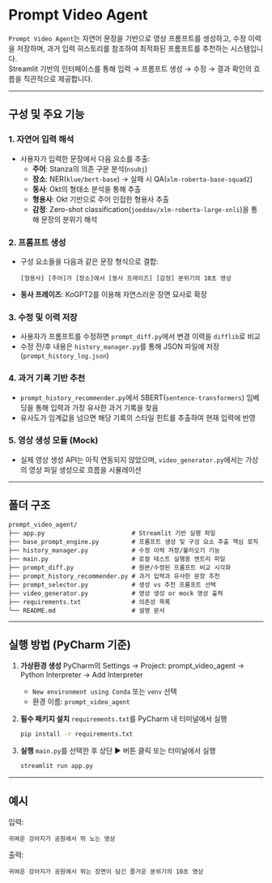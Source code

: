 # Prompt Video Agent

`Prompt Video Agent`는 자연어 문장을 기반으로 영상 프롬프트를 생성하고, 수정 이력을 저장하며, 과거 입력 히스토리를 참조하여 최적화된 프롬프트를 추천하는 시스템입니다.  
Streamlit 기반의 인터페이스를 통해 입력 → 프롬프트 생성 → 수정 → 결과 확인의 흐름을 직관적으로 제공합니다.

---

## 구성 및 주요 기능

### 1. 자연어 입력 해석
- 사용자가 입력한 문장에서 다음 요소를 추출:
  - **주어**: Stanza의 의존 구문 분석(`nsubj`)
  - **장소**: NER(`klue/bert-base`) → 실패 시 QA(`xlm-roberta-base-squad2`)
  - **동사**: Okt의 형태소 분석을 통해 추출
  - **형용사**: Okt 기반으로 주어 인접한 형용사 추출
  - **감정**: Zero-shot classification(`joeddav/xlm-roberta-large-xnli`)을 통해 문장의 분위기 해석

### 2. 프롬프트 생성
- 구성 요소들을 다음과 같은 문장 형식으로 결합:
  ```
  [형용사] [주어]가 [장소]에서 [동사 프레이즈] [감정] 분위기의 10초 영상
  ```
- **동사 프레이즈**: KoGPT2를 이용해 자연스러운 장면 묘사로 확장

### 3. 수정 및 이력 저장
- 사용자가 프롬프트를 수정하면 `prompt_diff.py`에서 변경 이력을 `difflib`로 비교
- 수정 전/후 내용은 `history_manager.py`를 통해 JSON 파일에 저장 (`prompt_history_log.json`)

### 4. 과거 기록 기반 추천
- `prompt_history_recommender.py`에서 SBERT(`sentence-transformers`) 임베딩을 통해 입력과 가장 유사한 과거 기록을 찾음
- 유사도가 임계값을 넘으면 해당 기록의 스타일 힌트를 추출하여 현재 입력에 반영

### 5. 영상 생성 모듈 (Mock)
- 실제 영상 생성 API는 아직 연동되지 않았으며, `video_generator.py`에서는 가상의 영상 파일 생성으로 흐름을 시뮬레이션

---

## 폴더 구조

```
prompt_video_agent/
├── app.py                        # Streamlit 기반 실행 파일
├── base_prompt_engine.py         # 프롬프트 생성 및 구성 요소 추출 핵심 로직
├── history_manager.py            # 수정 이력 저장/불러오기 기능
├── main.py                       # 로컬 테스트 실행용 엔트리 파일
├── prompt_diff.py                # 원본/수정된 프롬프트 비교 시각화
├── prompt_history_recommender.py # 과거 입력과 유사한 문장 추천
├── prompt_selector.py            # 생성 vs 추천 프롬프트 선택
├── video_generator.py            # 영상 생성 or mock 영상 출력
├── requirements.txt              # 의존성 목록
└── README.md                     # 설명 문서
```

---

## 실행 방법 (PyCharm 기준)

1. **가상환경 생성**
   PyCharm의 Settings → Project: prompt_video_agent → Python Interpreter → Add Interpreter
   - `New environment using Conda` 또는 `venv` 선택
   - 환경 이름: `prompt_video_agent`

2. **필수 패키지 설치**
   `requirements.txt`를 PyCharm 내 터미널에서 실행
   ```bash
   pip install -r requirements.txt
   ```

3. **실행**
   `main.py`를 선택한 후 상단 ▶ 버튼 클릭 또는 터미널에서 실행
   ```bash
   streamlit run app.py
   ```

---

## 예시

입력:
```
귀여운 강아지가 공원에서 뛰 노는 영상
```

출력:
```
귀여운 강아지가 공원에서 뛰는 장면이 담긴 즐거운 분위기의 10초 영상
```
